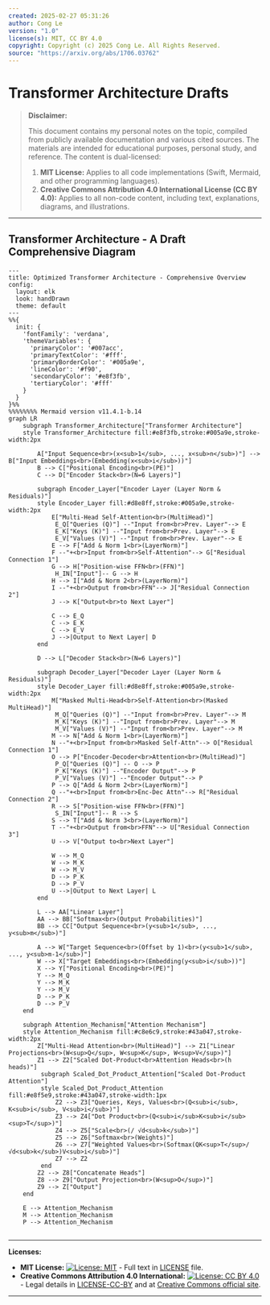 ```yaml
---
created: 2025-02-27 05:31:26
author: Cong Le
version: "1.0"
license(s): MIT, CC BY 4.0
copyright: Copyright (c) 2025 Cong Le. All Rights Reserved.
source: "https://arxiv.org/abs/1706.03762"
---
```




# Transformer Architecture Drafts
> **Disclaimer:**
>
> This document contains my personal notes on the topic,
> compiled from publicly available documentation and various cited sources.
> The materials are intended for educational purposes, personal study, and reference.
> The content is dual-licensed:
> 1. **MIT License:** Applies to all code implementations (Swift, Mermaid, and other programming languages).
> 2. **Creative Commons Attribution 4.0 International License (CC BY 4.0):** Applies to all non-code content, including text, explanations, diagrams, and illustrations.
---


## Transformer Architecture - A Draft Comprehensive Diagram





```mermaid
---
title: Optimized Transformer Architecture - Comprehensive Overview
config:
  layout: elk
  look: handDrawn
  theme: default
---
%%{
  init: {
    'fontFamily': 'verdana',
    'themeVariables': {
      'primaryColor': '#007acc',
      'primaryTextColor': '#fff',
      'primaryBorderColor': '#005a9e',
      'lineColor': '#f90',
      'secondaryColor': '#e8f3fb',
      'tertiaryColor': '#fff'
    }
  }
}%%
%%%%%%%% Mermaid version v11.4.1-b.14
graph LR
    subgraph Transformer_Architecture["Transformer Architecture"]
    style Transformer_Architecture fill:#e8f3fb,stroke:#005a9e,stroke-width:2px

        A["Input Sequence<br>(x<sub>1</sub>, ..., x<sub>n</sub>)"] --> B["Input Embeddings<br>(Embedding(x<sub>i</sub>))"]
        B --> C["Positional Encoding<br>(PE)"]
        C --> D["Encoder Stack<br>(N=6 Layers)"]

        subgraph Encoder_Layer["Encoder Layer (Layer Norm & Residuals)"]
        style Encoder_Layer fill:#d8e8ff,stroke:#005a9e,stroke-width:2px
            E["Multi-Head Self-Attention<br>(MultiHead)"]
             E_Q["Queries (Q)"] --"Input from<br>Prev. Layer"--> E
             E_K["Keys (K)"] --"Input from<br>Prev. Layer"--> E
             E_V["Values (V)"] --"Input from<br>Prev. Layer"--> E
            E --> F["Add & Norm 1<br>(LayerNorm)"]
            F --"+<br>Input from<br>Self-Attention"--> G["Residual Connection 1"]
            G --> H["Position-wise FFN<br>(FFN)"]
             H_IN["Input"]-- G --> H
            H --> I["Add & Norm 2<br>(LayerNorm)"]
            I --"+<br>Output from<br>FFN"--> J["Residual Connection 2"]
            J --> K["Output<br>to Next Layer"]

            C --> E_Q
            C --> E_K
            C --> E_V
            J -->|Output to Next Layer| D
        end

        D --> L["Decoder Stack<br>(N=6 Layers)"]

        subgraph Decoder_Layer["Decoder Layer (Layer Norm & Residuals)"]
        style Decoder_Layer fill:#d8e8ff,stroke:#005a9e,stroke-width:2px
            M["Masked Multi-Head<br>Self-Attention<br>(Masked MultiHead)"]
             M_Q["Queries (Q)"] --"Input from<br>Prev. Layer"--> M
             M_K["Keys (K)"] --"Input from<br>Prev. Layer"--> M
             M_V["Values (V)"] --"Input from<br>Prev. Layer"--> M
            M --> N["Add & Norm 1<br>(LayerNorm)"]
            N --"+<br>Input from<br>Masked Self-Attn"--> O["Residual Connection 1"]
            O --> P["Encoder-Decoder<br>Attention<br>(MultiHead)"]
             P_Q["Queries (Q)"] -- O --> P
             P_K["Keys (K)"] --"Encoder Output"--> P
             P_V["Values (V)"] --"Encoder Output"--> P
            P --> Q["Add & Norm 2<br>(LayerNorm)"]
            Q --"+<br>Input from<br>Enc-Dec Attn"--> R["Residual Connection 2"]
            R --> S["Position-wise FFN<br>(FFN)"]
             S_IN["Input"]-- R --> S
            S --> T["Add & Norm 3<br>(LayerNorm)"]
            T --"+<br>Output from<br>FFN"--> U["Residual Connection 3"]
            U --> V["Output to<br>Next Layer"]

            W --> M_Q
            W --> M_K
            W --> M_V
            D --> P_K
            D --> P_V
            U -->|Output to Next Layer| L
        end

        L --> AA["Linear Layer"]
        AA --> BB["Softmax<br>(Output Probabilities)"]
        BB --> CC["Output Sequence<br>(y<sub>1</sub>, ..., y<sub>m</sub>)"]

        A --> W["Target Sequence<br>(Offset by 1)<br>(y<sub>1</sub>, ..., y<sub>m-1</sub>)"]
        W --> X["Target Embeddings<br>(Embedding(y<sub>i</sub>))"]
        X --> Y["Positional Encoding<br>(PE)"]
        Y --> M_Q
        Y --> M_K
        Y --> M_V
        D --> P_K
        D --> P_V
    end

    subgraph Attention_Mechanism["Attention Mechanism"]
    style Attention_Mechanism fill:#c8e6c9,stroke:#43a047,stroke-width:2px
        Z["Multi-Head Attention<br>(MultiHead)"] --> Z1["Linear Projections<br>(W<sup>Q</sup>, W<sup>K</sup>, W<sup>V</sup>)"]
        Z1 --> Z2["Scaled Dot-Product<br>Attention Heads<br>(h heads)"]
         subgraph Scaled_Dot_Product_Attention["Scaled Dot-Product Attention"]
         style Scaled_Dot_Product_Attention fill:#e8f5e9,stroke:#43a047,stroke-width:1px
             Z2 --> Z3["Queries, Keys, Values<br>(Q<sub>i</sub>, K<sub>i</sub>, V<sub>i</sub>)"]
             Z3 --> Z4["Dot Product<br>(Q<sub>i</sub>K<sub>i</sub><sup>T</sup>)"]
             Z4 --> Z5["Scale<br>(/ √d<sub>k</sub>)"]
             Z5 --> Z6["Softmax<br>(Weights)"]
             Z6 --> Z7["Weighted Values<br>(Softmax(QK<sup>T</sup>/√d<sub>k</sub>)V<sub>i</sub>)"]
             Z7 --> Z2
         end
        Z2 --> Z8["Concatenate Heads"]
        Z8 --> Z9["Output Projection<br>(W<sup>O</sup>)"]
        Z9 --> Z["Output"]
    end

    E --> Attention_Mechanism
    M --> Attention_Mechanism
    P --> Attention_Mechanism
    
```



---
**Licenses:**

- **MIT License:**  [![License: MIT](https://img.shields.io/badge/License-MIT-yellow.svg)](LICENSE) - Full text in [LICENSE](LICENSE) file.
- **Creative Commons Attribution 4.0 International:** [![License: CC BY 4.0](https://licensebuttons.net/l/by/4.0/88x31.png)](LICENSE-CC-BY) - Legal details in [LICENSE-CC-BY](LICENSE-CC-BY) and at [Creative Commons official site](http://creativecommons.org/licenses/by/4.0/).

---